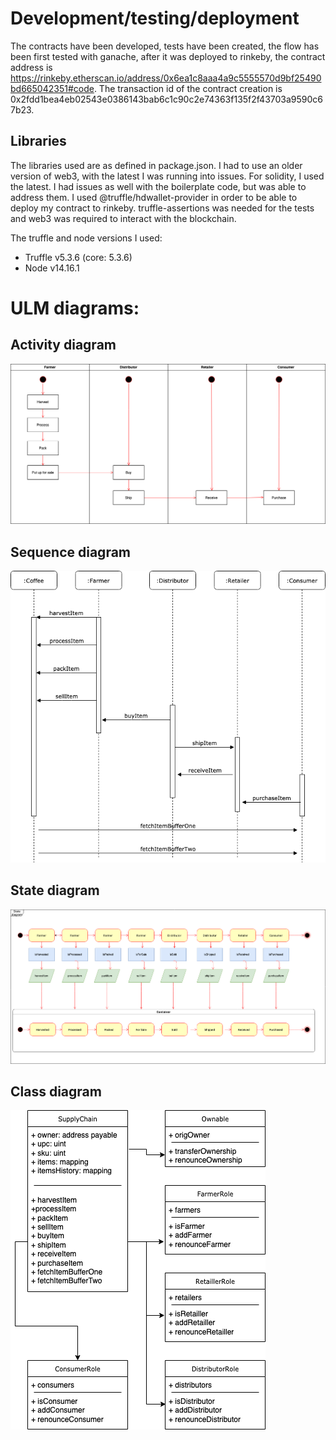 # Development/testing/deployment
The contracts have been developed, tests have been created, the flow has been first tested with ganache, after it was deployed to rinkeby,
the contract address is https://rinkeby.etherscan.io/address/0x6ea1c8aaa4a9c5555570d9bf25490bd665042351#code. The transaction id of the
contract creation is 0x2fdd1bea4eb02543e0386143bab6c1c90c2e74363f135f2f43703a9590c67b23.

## Libraries
The libraries used are as defined in package.json. I had to use an older version of web3, with the latest I was running into issues. For solidity, I used the latest.
I had issues as well with the boilerplate code, but was able to address them. I used @truffle/hdwallet-provider in order to be able to deploy my contract
to rinkeby. truffle-assertions was needed for the tests and web3 was required to interact with the blockchain.

The truffle and node versions I used:

- Truffle v5.3.6 (core: 5.3.6)
- Node v14.16.1

# ULM diagrams:

## Activity diagram
![Activity diagram](images/activity_diagram.png)

## Sequence diagram
![Sequence diagram](images/sequence_diagram.png)

## State diagram
![State diagram](images/state_diagram.png)

## Class diagram
![Class diagram](images/class_diagram.png)
